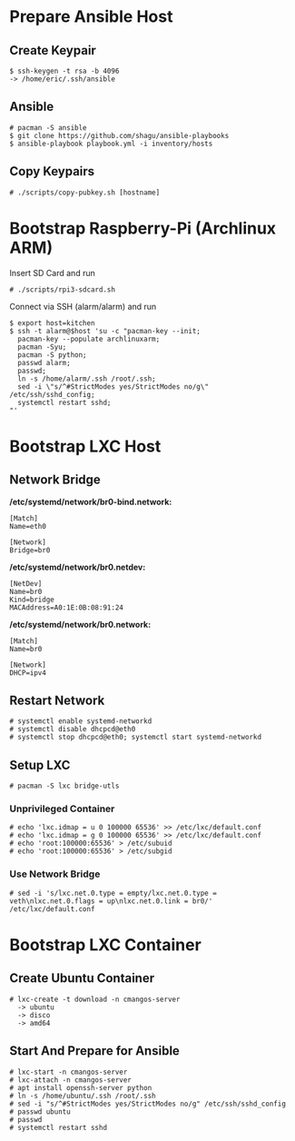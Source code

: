 # Prepare Ansible Host
## Create Keypair

    $ ssh-keygen -t rsa -b 4096
    -> /home/eric/.ssh/ansible

## Ansible

    # pacman -S ansible
    $ git clone https://github.com/shagu/ansible-playbooks
    $ ansible-playbook playbook.yml -i inventory/hosts

## Copy Keypairs

    # ./scripts/copy-pubkey.sh [hostname]

# Bootstrap Raspberry-Pi (Archlinux ARM)
Insert SD Card and run

    # ./scripts/rpi3-sdcard.sh

Connect via SSH (alarm/alarm) and run

    $ export host=kitchen
    $ ssh -t alarm@$host 'su -c "pacman-key --init;
      pacman-key --populate archlinuxarm;
      pacman -Syu;
      pacman -S python;
      passwd alarm;
      passwd;
      ln -s /home/alarm/.ssh /root/.ssh;
      sed -i \"s/^#StrictModes yes/StrictModes no/g\" /etc/ssh/sshd_config;
      systemctl restart sshd;
    "'


# Bootstrap LXC Host
## Network Bridge
**/etc/systemd/network/br0-bind.network:**

    [Match]
    Name=eth0

    [Network]
    Bridge=br0

**/etc/systemd/network/br0.netdev:**

    [NetDev]
    Name=br0
    Kind=bridge
    MACAddress=A0:1E:0B:08:91:24

**/etc/systemd/network/br0.network:**

    [Match]
    Name=br0

    [Network]
    DHCP=ipv4

## Restart Network
    # systemctl enable systemd-networkd
    # systemctl disable dhcpcd@eth0
    # systemctl stop dhcpcd@eth0; systemctl start systemd-networkd

## Setup LXC
    # pacman -S lxc bridge-utls

### Unprivileged Container
    # echo 'lxc.idmap = u 0 100000 65536' >> /etc/lxc/default.conf
    # echo 'lxc.idmap = g 0 100000 65536' >> /etc/lxc/default.conf
    # echo 'root:100000:65536' > /etc/subuid
    # echo 'root:100000:65536' > /etc/subgid

### Use Network Bridge
    # sed -i 's/lxc.net.0.type = empty/lxc.net.0.type = veth\nlxc.net.0.flags = up\nlxc.net.0.link = br0/' /etc/lxc/default.conf

# Bootstrap LXC Container
## Create Ubuntu Container
    # lxc-create -t download -n cmangos-server
      -> ubuntu
      -> disco
      -> amd64

## Start And Prepare for Ansible
    # lxc-start -n cmangos-server
    # lxc-attach -n cmangos-server
    # apt install openssh-server python
    # ln -s /home/ubuntu/.ssh /root/.ssh
    # sed -i "s/^#StrictModes yes/StrictModes no/g" /etc/ssh/sshd_config
    # passwd ubuntu
    # passwd
    # systemctl restart sshd
